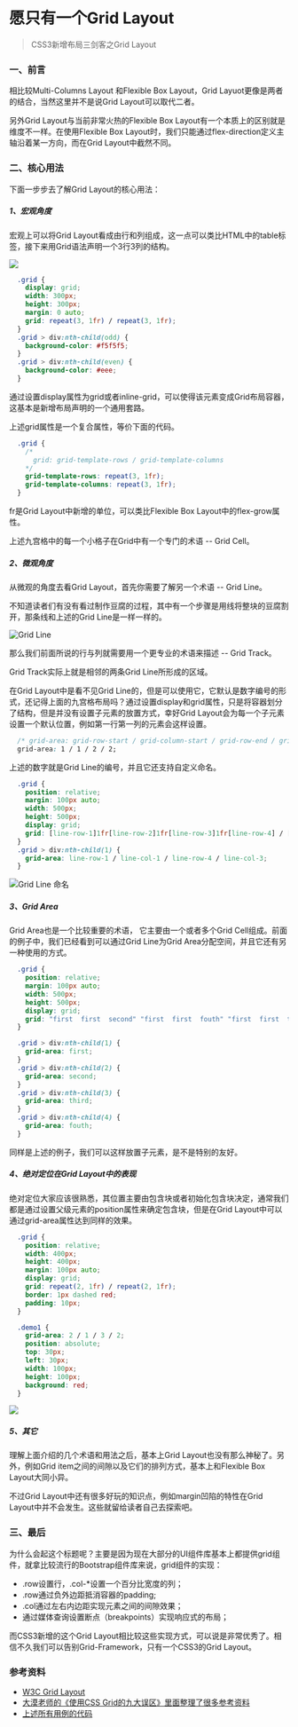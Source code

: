# 愿只有一个Grid Layout

> CSS3新增布局三剑客之Grid Layout

### 一、前言

  相比较Multi-Columns Layout 和Flexible Box Layout，Grid Layuot更像是两者的结合，当然这里并不是说Grid Layout可以取代二者。

  另外Grid Layout与当前非常火热的Flexible Box Layout有一个本质上的区别就是维度不一样。在使用Flexible Box Layout时，我们只能通过flex-direction定义主轴沿着某一方向，而在Grid Layout中截然不同。


### 二、核心用法

  下面一步步去了解Grid Layout的核心用法：

##### 1、宏观角度

  宏观上可以将Grid Layout看成由行和列组成，这一点可以类比HTML中的table标签，接下来用Grid语法声明一个3行3列的结构。

  ![](http://o8sux93eg.bkt.clouddn.com/grid-row-column.png)

```css
  .grid {
    display: grid;
    width: 300px;
    height: 300px;
    margin: 0 auto;
    grid: repeat(3, 1fr) / repeat(3, 1fr);
  }
  .grid > div:nth-child(odd) {
    background-color: #f5f5f5;
  }
  .grid > div:nth-child(even) {
    background-color: #eee;
  }
```

  通过设置display属性为grid或者inline-grid，可以使得该元素变成Grid布局容器，这基本是新增布局声明的一个通用套路。
  
  上述grid属性是一个复合属性，等价下面的代码。

```css
  .grid {
    /*
      grid: grid-template-rows / grid-template-columns
    */
    grid-template-rows: repeat(3, 1fr);
    grid-template-columns: repeat(3, 1fr);
  }
```

  fr是Grid Layout中新增的单位，可以类比Flexible Box Layout中的flex-grow属性。

  上述九宫格中的每一个小格子在Grid中有一个专门的术语 -- Grid Cell。

##### 2、微观角度

  从微观的角度去看Grid Layout，首先你需要了解另一个术语 -- Grid Line。

  不知道读者们有没有看过制作豆腐的过程，其中有一个步骤是用线将整块的豆腐割开，那条线和上述的Grid Line是一样一样的。

  ![Grid Line](http://o8sux93eg.bkt.clouddn.com/grid-line.png)

  那么我们前面所说的行与列就需要用一个更专业的术语来描述 -- Grid Track。

  Grid Track实际上就是相邻的两条Grid Line所形成的区域。

  在Grid Layout中是看不见Grid Line的，但是可以使用它，它默认是数字编号的形式，还记得上面的九宫格布局吗？通过设置display和grid属性，只是将容器划分了结构，但是并没有设置子元素的放置方式，幸好Grid Layout会为每一个子元素设置一个默认位置，例如第一行第一列的元素会这样设置。

```css
  /* grid-area: grid-row-start / grid-column-start / grid-row-end / grid-column-end */
  grid-area: 1 / 1 / 2 / 2;
```

  上述的数字就是Grid Line的编号，并且它还支持自定义命名。

```css
  .grid {
    position: relative;
    margin: 100px auto;
    width: 500px;
    height: 500px;
    display: grid;
    grid: [line-row-1]1fr[line-row-2]1fr[line-row-3]1fr[line-row-4] / [line-col-1]1fr[line-col-2]1fr[line-col-3]1fr[line-col-4];
  }
  .grid > div:nth-child(1) {
    grid-area: line-row-1 / line-col-1 / line-row-4 / line-col-3;
  }
```

  ![Grid Line 命名](http://o8sux93eg.bkt.clouddn.com/grid-line-named.png)

##### 3、Grid Area

  Grid Area也是一个比较重要的术语， 它主要由一个或者多个Grid Cell组成。前面的例子中，我们已经看到可以通过Grid Line为Grid Area分配空间，并且它还有另一种使用的方式。

```css
  .grid {
    position: relative;
    margin: 100px auto;
    width: 500px;
    height: 500px;
    display: grid;
    grid: "first  first  second" "first  first  fouth" "first  first  third";
  }

  .grid > div:nth-child(1) {
    grid-area: first;
  }
  .grid > div:nth-child(2) {
    grid-area: second;
  }
  .grid > div:nth-child(3) {
    grid-area: third;
  }
  .grid > div:nth-child(4) {
    grid-area: fouth;
  }
```

  同样是上述的例子，我们可以这样放置子元素，是不是特别的友好。

##### 4、绝对定位在Grid Layout中的表现
  
  绝对定位大家应该很熟悉，其位置主要由包含块或者初始化包含块决定，通常我们都是通过设置父级元素的position属性来确定包含块，但是在Grid Layout中可以通过grid-area属性达到同样的效果。

```css
  .grid {
    position: relative;
    width: 400px;
    height: 400px;
    margin: 100px auto;
    display: grid;
    grid: repeat(2, 1fr) / repeat(2, 1fr);
    border: 1px dashed red;
    padding: 10px;
  }

  .demo1 {
    grid-area: 2 / 1 / 3 / 2;
    position: absolute;
    top: 30px;
    left: 30px;
    width: 100px;
    height: 100px;
    background: red;
  }
```

  ![](http://o8sux93eg.bkt.clouddn.com/absolute-in-grid.png)

##### 5、其它

  理解上面介绍的几个术语和用法之后，基本上Grid Layout也没有那么神秘了。另外，例如Grid item之间的间隙以及它们的排列方式，基本上和Flexible Box Layout大同小异。

  不过Grid Layout中还有很多好玩的知识点，例如margin凹陷的特性在Grid Layout中并不会发生。这些就留给读者自己去探索吧。

### 三、最后

  为什么会起这个标题呢？主要是因为现在大部分的UI组件库基本上都提供grid组件，就拿比较流行的Bootstrap组件库来说，grid组件的实现：

  - .row设置行，.col-*设置一个百分比宽度的列；
  - .row通过负外边距抵消容器的padding;
  - .col通过左右内边距实现元素之间的间隙效果；
  - 通过媒体查询设置断点（breakpoints）实现响应式的布局；

  而CSS3新增的这个Grid Layout相比较这些实现方式，可以说是非常优秀了。相信不久我们可以告别Grid-Framework，只有一个CSS3的Grid Layout。

### 参考资料
 
- [W3C Grid Layout](https://www.w3.org/TR/css-grid-1/)
- [大漠老师的《使用CSS Grid的九大误区》里面整理了很多参考资料](https://www.w3cplus.com/css/9-biggest-mistakes-with-css-grid.html)
- [上述所有用例的代码](https://github.com/15751165579/Blog/tree/master/css/grid)
